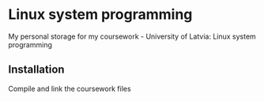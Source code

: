 # Linux system programming

My personal storage for my coursework - University of Latvia: Linux system programming

## Installation

Compile and link the coursework files
